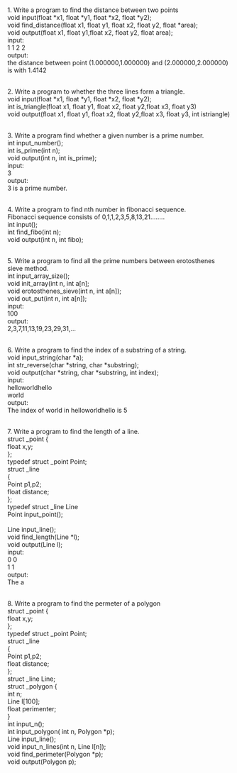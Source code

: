 <br> 1.	Write a program to find the distance between two points
		<br> void input(float \*x1, float \*y1, float \*x2, float \*y2);
		<br> void find_distance(float x1, float y1, float x2, float y2, float *area);
		<br> void output(float x1, float y1,float x2, float y2, float area);
		<br> input:
		<br> 1 1 2 2
		<br> output:
		<br> the distance between point (1.000000,1.000000) and (2.000000,2.000000) is  with 1.4142

<br> 2.	Write a program to whether the three lines form a triangle.
	<br> void input(float \*x1, float \*y1, float \*x2, float \*y2);
	<br> int is_triangle(float x1, float y1, float x2, float y2,float x3, float y3)
	<br> void output(float x1, float y1, float x2, float y2,float x3, float y3, int istriangle)


<br> 3.	Write a program find whether a given number is a prime number. 
	<br> int input_number();
	<br> int is_prime(int n);
	<br> void output(int n, int is_prime);
	<br> input: 
	<br> 3
	<br> output:
	<br> 3 is a prime number.

<br> 4.	Write a program to find nth number in fibonacci sequence.
        <br> Fibonacci sequence consists of 0,1,1,2,3,5,8,13,21........
	<br> int input();
	<br> int find_fibo(int n);
	<br> void output(int n, int fibo);

<br> 5. Write a program to find all the prime numbers between erotosthenes sieve method.
	<br> int input_array_size();
	<br> void init_array(int n, int a[n];
	<br> void erotosthenes_sieve(int n, int a[n]);
	<br> void out_put(int n, int a[n]);
	<br> input:
	<br> 100
	<br> output:
	<br> 2,3,7,11,13,19,23,29,31,...

	
<br> 6.	Write a program to find the index of a substring of a string.
	<br> void input_string(char *a);
	<br> int str_reverse(char \*string, char \*substring);
	<br> void output(char \*string, char \*substring, int index);
	<br> input:
	<br> helloworldhello
	<br> world
	<br> output:
	<br> The index of world in helloworldhello is 5
	
<br> 7. Write a program to find the length of a line.
        <br> struct _point {
	<br>	float x,y;
	<br> };
        <br> typedef struct _point Point;
	<br> struct _line
	<br> {
	<br>	Point p1,p2;
	<br>	float distance;
	<br> };
	<br> typedef struct _line Line
	<br> Point input_point();	
	<br> Line input_line(); 
	<br> void find_length(Line \*l);
	<br> void output(Line l);
	<br> input:
	<br> 0 0 
	<br> 1 1
	<br> output:
	<br> The a

<br> 8. Write a program to find the permeter of a polygon
	<br> struct _point {
	<br>	float x,y;
	<br> };
        <br> typedef struct _point Point;
	<br> struct _line
	<br> {
	<br>	Point p1,p2;
	<br>	float distance;
	<br> };
	<br> struct _line Line;
	<br> struct _polygon {
        <br>   int n;
	<br>   Line l[100];
	<br>   float perimenter;
	<br> }
	<br> int input_n();
	<br> int input_polygon( int n, Polygon \*p);
	<br> Line input_line();
	<br> void input_n_lines(int n, Line l[n]);
	<br> void find_perimeter(Polygon \*p);
	<br> void output(Polygon p);
	<br>
